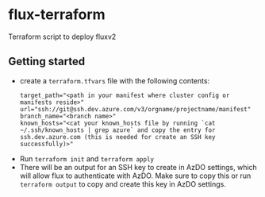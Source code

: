 # flux-terraform
Terraform script to deploy fluxv2 

## Getting started 

- create a `terraform.tfvars` file with the following contents: 
  ```
  target_path="<path in your manifest where cluster config or manifests reside>"
  url="ssh://git@ssh.dev.azure.com/v3/orgname/projectname/manifest"
  branch_name="<branch name>"
  known_hosts="<cat your known_hosts file by running `cat ~/.ssh/known_hosts | grep azure` and copy the entry for ssh.dev.azure.com (this is needed for create an SSH key successfully)>"
  ```
- Run `terraform init` and `terraform apply`
- There will be an output for an SSH key to create in AzDO settings, which will allow flux to authenticate with AzDO. Make sure to copy this or run `terraform output` to copy and create this key in AzDO settings. 

